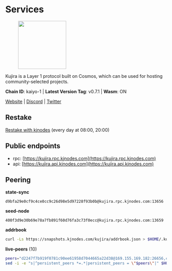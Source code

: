 # Services

<figure><img src="https://raw.githubusercontent.com/kj89/testnet_manuals/main/pingpub/logos/kujira.png" width="150" alt=""><figcaption></figcaption></figure>

Kujira is a Layer 1 protocol built on Cosmos, which can be used for  hosting community-selected projects.

**Chain ID**: kaiyo-1 | **Latest Version Tag**: v0.7.1 | **Wasm**: ON

[Website](https://kujira.app) | [Discord](https://discord.gg/teamkujira) | [Twitter](https://twitter.com/TeamKujira)

## Restake

[Restake with kjnodes](https://restake.app/kujira/kujiravaloper1tnuqj73jfn3724lqz34c27tuv80nv336sadqym) (every day at 08:00, 20:00)
## Public endpoints

* rpc: [https://kujira.rpc.kjnodes.com](https://kujira.rpc.kjnodes.com)
* api: [https://kujira.api.kjnodes.com](https://kujira.api.kjnodes.com)

## Peering

**state-sync**

```text
d9bfa29e0cf9c4ce0cc9c26d98e5d97228f93b0b@kujira.rpc.kjnodes.com:13656
```

**seed-node**

```text
400f3d9e30b69e78a7fb891f60d76fa3c73f0ecc@kujira.rpc.kjnodes.com:13659
```

**addrbook**
```bash
curl -Ls https://snapshots.kjnodes.com/kujira/addrbook.json > $HOME/.kujira/config/addrbook.json
```

**live-peers** (10)
```bash
peers="d2247f7b919f0781c90ee61958d7044665a22d38@169.155.169.182:26656,c4737bc4c7705c4bd94ab23d0089bdb1136573ce@159.89.101.239:26020,3a7733d4b670a672db326bd6e5f8ae37e14a3dbd@138.201.226.227:26656,d87e960e5512e89af70721484617fe72e43dcb29@165.22.199.234:26020,66c551ebcb68fe343c7e2720593dc47426813a68@93.189.30.101:26656,d9bfa29e0cf9c4ce0cc9c26d98e5d97228f93b0b@65.109.88.38:13656,377510fb7c0ee3cacd1a46dbf13b45a4e1525fa6@51.91.153.78:32011,01cf570d3b08fdb5fe2f307cb485de7a35a3af23@135.148.55.229:11856,d02fc7c5db5e502bb78ceeb81067ddab5b0cf51a@89.39.104.128:13656,15679999b404a9ee027dc9f5e795d6c4fddb6cee@51.91.152.102:20000"
sed -i -e "s|^persistent_peers *=.*|persistent_peers = \"$peers\"|" $HOME/.kujira/config/config.toml
```

